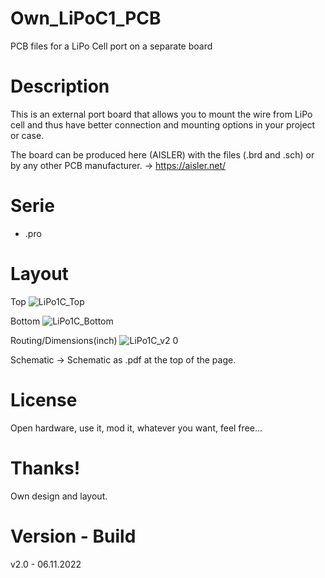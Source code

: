 # Own_LiPoC1_PCB

PCB files for a LiPo Cell port on a separate board 

# Description

This is an external port board that allows you to mount the wire from LiPo cell and thus have better connection and mounting options in your project or case.

The board can be produced here (AISLER) with the files (.brd and .sch) or by any other PCB manufacturer. -> https://aisler.net/

# Serie

- .pro

# Layout

Top
![LiPo1C_Top](https://user-images.githubusercontent.com/88975406/204136453-c7727b5e-b2c6-422d-9eb1-955dbfe0c764.png)

Bottom
![LiPo1C_Bottom](https://user-images.githubusercontent.com/88975406/204136464-2b0c9f7b-1f4a-4b89-a4f8-5f0ef59c7d0a.png)

Routing/Dimensions(inch)
![LiPo1C_v2 0](https://user-images.githubusercontent.com/88975406/204136492-70ccf65d-b0dc-43eb-b3ae-c3ad64a0e4a3.png)

Schematic -> Schematic as .pdf at the top of the page.

# License

Open hardware, use it, mod it, whatever you want, feel free...

# Thanks!

Own design and layout.

# Version - Build

v2.0 - 06.11.2022
